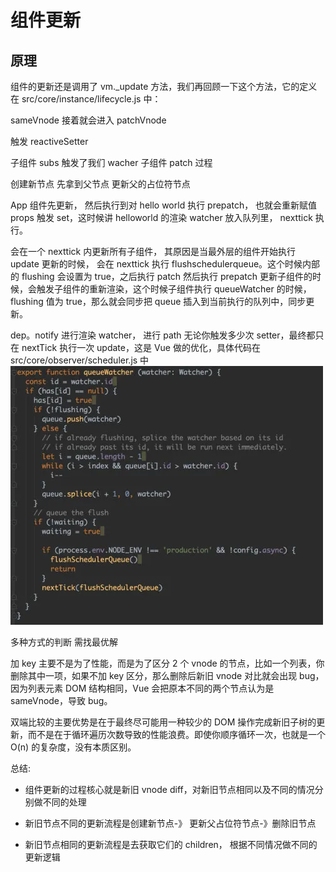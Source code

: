 # 组件更新

## 原理

组件的更新还是调用了 vm.\_update 方法，我们再回顾一下这个方法，它的定义在 src/core/instance/lifecycle.js 中：

sameVnode 接着就会进入
patchVnode

触发 reactiveSetter

子组件 subs 触发了我们 wacher
子组件 patch 过程

创建新节点
先拿到父节点
更新父的占位符节点

App 组件先更新， 然后执行到对 hello world 执行 prepatch， 也就会重新赋值 props 触发 set，这时候讲 helloworld 的渲染 watcher 放入队列里， nexttick 执行。

会在一个 nexttick 内更新所有子组件， 其原因是当最外层的组件开始执行 update 更新的时候， 会在 nexttick 执行 flushschedulerqueue。这个时候内部的 flushing 会设置为 true，之后执行 patch 然后执行 prepatch 更新子组件的时候，会触发子组件的重新渲染，这个时候子组件执行 queueWatcher 的时候，flushing 值为 true，那么就会同步把 queue 插入到当前执行的队列中，同步更新。

dep。notify 进行渲染 watcher， 进行 path
无论你触发多少次 setter，最终都只在 nextTick 执行一次 update，这是 Vue 做的优化，具体代码在 src/core/observer/scheduler.js 中
![queuewatch](./0081Kckwgy1gkf8hun4vhj30dw0bigm0.webp)

多种方式的判断 需找最优解

加 key 主要不是为了性能，而是为了区分 2 个 vnode 的节点，比如一个列表，你删除其中一项，如果不加 key 区分，那么删除后新旧 vnode 对比就会出现 bug，因为列表元素 DOM 结构相同，Vue 会把原本不同的两个节点认为是 sameVnode，导致 bug。

双端比较的主要优势是在于最终尽可能用一种较少的 DOM 操作完成新旧子树的更新，而不是在于循环遍历次数导致的性能浪费。即使你顺序循环一次，也就是一个 O(n) 的复杂度，没有本质区别。

总结:

- 组件更新的过程核心就是新旧 vnode diff，对新旧节点相同以及不同的情况分别做不同的处理

- 新旧节点不同的更新流程是创建新节点-》 更新父占位符节点-》删除旧节点

- 新旧节点相同的更新流程是去获取它们的 children， 根据不同情况做不同的更新逻辑
